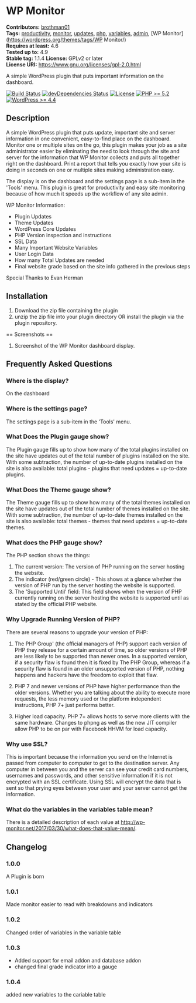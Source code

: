 # WP Monitor #
**Contributors:** [brothman01](https://profiles.wordpress.org/brothman01)  
**Tags:** [productivity](https://wordpress.org/themes/tags/productivity/), [monitor](https://wordpress.org/themes/tags/monitor/), [updates](https://wordpress.org/themes/tags/updates/), [php](https://wordpress.org/themes/tags/php/), [variables](https://wordpress.org/themes/tags/variables/), [admin](https://wordpress.org/themes/tags/admin/), [WP Monitor](https://wordpress.org/themes/tags/WP Monitor/)  
**Requires at least:** 4.6  
**Tested up to:** 4.9  
**Stable tag:** 1.1.4
**License:** GPLv2 or later  
**License URI:** https://www.gnu.org/licenses/gpl-2.0.html  

A simple WordPress plugin that puts important information on the dashboard.

[![Build Status](https://travis-ci.org/brothman01/wp-monitor.svg?branch=master)](https://travis-ci.org/brothman01/wp-monitor) [![devDependencies Status](https://david-dm.org/brothman01/wp-monitor/master/dev-status.svg)](https://david-dm.org/brothman01/wp-monitor/master?type=dev) [![License](https://img.shields.io/badge/license-GPL--2.0-brightgreen.svg)](https://github.com/brothman01/wp-monitor/blob/master/license.txt) [![PHP >= 5.2](https://img.shields.io/badge/php-%3E=%205.2-8892bf.svg)](https://secure.php.net/supported-versions.php) [![WordPress >= 4.4](https://img.shields.io/badge/wordpress-%3E=%204.4-blue.svg)](https://wordpress.org/download/release-archive/)  

## Description ##

A simple WordPress plugin that puts update, important site and server information in one convenient, easy-to-find place on the dashboard.  Monitor one or multiple sites on the go, this plugin makes your job as a site administrator easier by eliminating the need to look through the site and server for the information that WP Monitor collects and puts all together right on the dashboard.  Print a report that tells you exactly how your site is doing in seconds on one or multiple sites making administration easy.

The display is on the dashboard and the settings page is a sub-item in the 'Tools' menu.  This plugin is great for productivity and easy site monitoring because of how much it speeds up the workflow of any site admin.


WP Monitor Information:

* Plugin Updates
* Theme Updates
* WordPress Core Updates
* PHP Version inspection and instructions
* SSL Data
* Many Important Website Variables
* User Login Data
* How many Total Updates are needed
* Final website grade based on the site info gathered in the previous steps


Special Thanks to Evan Herman

## Installation ##

1. Download the zip file containing the plugin
2. unzip the zip file into your plugin directory
 OR
 install the plugin via the plugin repository.

 == Screenshots ==

 1. Screenshot of the WP Monitor dashboard display.

## Frequently Asked Questions ##

### Where is the display? ###

On the dashboard

### Where is the settings page? ###

The settings page is a sub-item in the 'Tools' menu.

### What Does the Plugin gauge show? ###

The Plugin gauge fills up to show how many of the total plugins installed on the site have updates out of the total number of plugins installed on the site.  With some subtraction, the number of up-to-date plugins installed on the site is also available:
total plugins - plugins that need updates = up-to-date plugins.

### What Does the Theme gauge show? ###

The Theme gauge fills up to show how many of the total themes installed on the site have updates out of the total number of themes installed on the site.  With some subtraction, the number of up-to-date themes installed on the site is also available:
total themes - themes that need updates = up-to-date themes.

### What does the PHP gauge show? ###

The PHP section shows the things:
1. The current version: The version of PHP running on the server hosting the website.
2. The indicator (red/green circle) - This shows at a glance whether the version of PHP run by the server hosting the website is supported.
3. The 'Supported Until' field: This field shows when the version of PHP currently running on the server hosting the website is supported until as stated by the official PHP website.

### Why Upgrade Running Version of PHP? ###

There are several reasons to upgrade your version of PHP:

1. The PHP Group' (the official managers of PHP) support each version of PHP they release for a certain amount of time, so older versions of PHP are less likely to be supported than newer ones.  In a supported version, if a security flaw is found then it is fixed by The PHP Group, whereas if a security flaw is found in an older unsupported version of PHP, nothing happens and hackers have the freedom to exploit that flaw.

2. PHP 7 and newer versions of PHP have higher performance than the older versions.  Whether you are talking about the ability to execute more requests, the less memory used or the platform independent instructions, PHP 7+ just performs better.

3. Higher load capacity.  PHP 7+ allows hosts to serve more clients with the same hardware.  Changes to phpng as well as the new JIT compiler allow PHP to be on par with Facebook HHVM for load capacity.

### Why use SSL? ###

This is important because the information you send on the Internet is passed from computer to computer to get to the destination server. Any computer in between you and the server can see your credit card numbers, usernames and passwords, and other sensitive information if it is not encrypted with an SSL certificate.  Using SSL will encrypt the data that is sent so that prying eyes between your user and your server cannot get the information.

### What do the variables in the variables table mean? ###

There is a detailed description of each value at http://wp-monitor.net/2017/03/30/what-does-that-value-mean/.

## Changelog ##

### 1.0.0 ###
A Plugin is born

### 1.0.1 ###
Made monitor easier to read with breakdowns and indicators

### 1.0.2 ###
Changed order of variables in the variable table

### 1.0.3 ###
- Added support for email addon and database addon
- changed final grade indicator into a gauge

### 1.0.4 ###
added new variables to the cariable table
